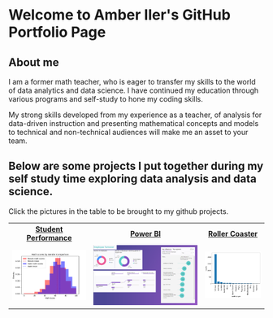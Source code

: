 # Welcome to Amber Iler's GitHub Portfolio Page

## About me

I am a former math teacher, who is eager to transfer my skills to the world of data analytics and data science. I have continued my education through various programs and self-study to hone my coding skills.

My strong skills developed from my experience as a teacher, of analysis for data-driven instruction and presenting mathematical concepts and models to technical and non-technical audiences will make me an asset to your team.

## Below are some projects I put together during my self study time exploring data analysis and data science. 

Click the pictures in the table to be brought to my github projects.

<table>
    <tr>
    <th><a href="https://github.com/TheStarCloud/Projects/tree/main/StudentPerformance%20HypTesting%20Project">Student Performance</a></th>
    <th><a href="https://github.com/TheStarCloud/Projects/tree/main/Employee%20Turnover%20PBI%20Project">Power BI</a></th>
    <th><a href="https://github.com/TheStarCloud/Projects/tree/main/Rollercoaster%20Project">Roller Coaster</a></th>
  </tr>
  <tr>
    <td><img src="https://raw.githubusercontent.com/TheStarCloud/Projects/main/StudentPerformance%20HypTesting%20Project/graphics/gender_math_hist.png"  alt="Student Performance"></td>
      <td><img src="https://github.com/TheStarCloud/Projects/blob/main/Employee%20Turnover%20PBI%20Project/EmployeeTurnover1.png?raw=true"  alt="Power BI"></td>
      <td><img src="https://raw.githubusercontent.com/TheStarCloud/Projects/main/Rollercoaster%20Project/func.png"  alt="Math Identity"></td>
</tr> 

</table>


